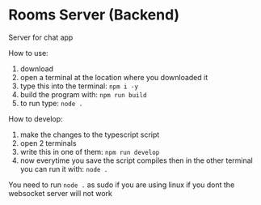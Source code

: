 # Rooms Server (Backend)
Server for chat app

How to use:
  1. download
  2. open a terminal at the location where you downloaded it
  3. type this into the terminal: `npm i -y`
  4. build the program with: `npm run build`
  5. to run type: `node .`

How to develop:
  1. make the changes to the typescript script
  2. open 2 terminals
  3. write this in one of them: `npm run develop`
  4. now everytime you save the script compiles then in the other terminal you can run it with: `node .`

You need to run `node .` as sudo if you are using linux if you dont the websocket server will not work

